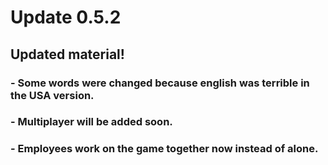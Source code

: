 # Update 0.5.2
## Updated material!
### - Some words were changed because english was terrible in the USA version.
### - Multiplayer will be added soon.
### - Employees work on the game together now instead of alone.

